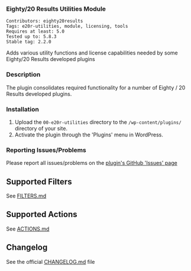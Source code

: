 ### Eighty/20 Results Utilities Module
`Contributors: eighty20results` <br />
`Tags: e20r-utilities, module, licensing, tools` <br />
`Requires at least: 5.0` <br />
`Tested up to: 5.8.3` <br />
`Stable tag: 2.2.0` <br />

Adds various utility functions and license capabilities needed by some Eighty/20 Results developed plugins

### Description
The plugin consolidates required functionality for a number of Eighty / 20 Results developed plugins.

### Installation

1. Upload the `00-e20r-utilities` directory to the `/wp-content/plugins/` directory of your site.
1. Activate the plugin through the 'Plugins' menu in WordPress.

### Reporting Issues/Problems
Please report all issues/problems on the [plugin's GitHub 'Issues' page](https://github.com/eighty20results/Utilities/issues)

## Supported Filters
See [FILTERS.md](./docs/FILTERS.md)

## Supported Actions
See [ACTIONS.md](./docs/ACTIONS.md)

## Changelog
See the official [CHANGELOG.md](CHANGELOG.md) file
